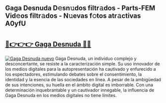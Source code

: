 ## Gaga Desnuda D𝚎sn𝚞dos filtr𝚊dos - Parts-FEM Vid𝚎os filtr𝚊dos - N𝚞evas f𝚘tos atr𝚊ctivas A0yfU

# <h2><a href="http://mb3p4y.tromn.icu/?c=Gaga+Desnuda">🔗👉👉👉 Gaga Desnuda 🔗🔗</a></h2>

[![Gaga Desnuda nuevo](https://i.imgur.com/pEAQMta.gif)](http://mb3p4y.tromn.icu/?c=Gaga+Desnuda)
Gaga Desnuda, un individuo complejo y desconcertante, se resiste a la caracterización simple. Su uso innovador de los medios digitales para la autopresentación ha cautivado y enfurecido a los espectadores, estimulando debates sobre el consentimiento, la identidad y la esencia de las sociedades en línea. A pesar de la ambigüedad de sus intenciones, su huella en el ámbito digital es imborrable. Con una determinación inquebrantable y un cautivador innegable, la influencia de Gaga Desnuda en los medios digitales no tiene límites.
